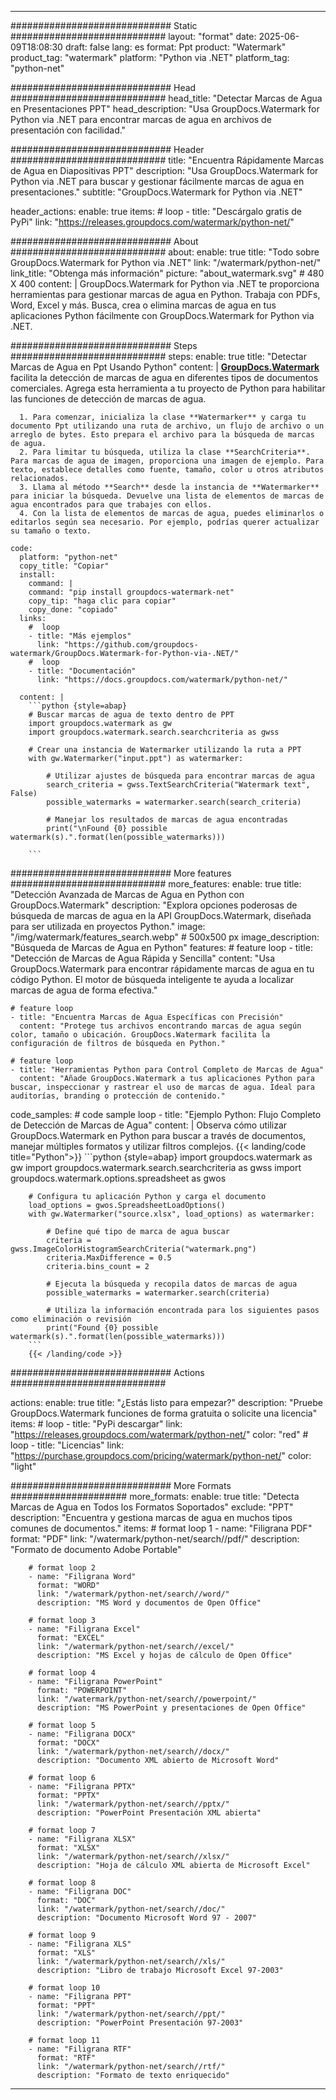 
---
############################# Static ############################
layout: "format"
date:  2025-06-09T18:08:30
draft: false
lang: es
format: Ppt
product: "Watermark"
product_tag: "watermark"
platform: "Python via .NET"
platform_tag: "python-net"

############################# Head ############################
head_title: "Detectar Marcas de Agua en Presentaciones PPT"
head_description: "Usa GroupDocs.Watermark for Python via .NET para encontrar marcas de agua en archivos de presentación con facilidad."

############################# Header ############################
title: "Encuentra Rápidamente Marcas de Agua en Diapositivas PPT" 
description: "Usa GroupDocs.Watermark for Python via .NET para buscar y gestionar fácilmente marcas de agua en presentaciones."
subtitle: "GroupDocs.Watermark for Python via .NET" 

header_actions:
  enable: true
  items:
    #  loop
    - title: "Descárgalo gratis de PyPi"
      link: "https://releases.groupdocs.com/watermark/python-net/"
      
############################# About ############################
about:
    enable: true
    title: "Todo sobre GroupDocs.Watermark for Python via .NET"
    link: "/watermark/python-net/"
    link_title: "Obtenga más información"
    picture: "about_watermark.svg" # 480 X 400
    content: |
       GroupDocs.Watermark for Python via .NET te proporciona herramientas para gestionar marcas de agua en Python. Trabaja con PDFs, Word, Excel y más. Busca, crea o elimina marcas de agua en tus aplicaciones Python fácilmente con GroupDocs.Watermark for Python via .NET.

############################# Steps ############################
steps:
    enable: true
    title: "Detectar Marcas de Agua en Ppt Usando Python"
    content: |
      **[GroupDocs.Watermark](https://products.groupdocs.com/watermark/python-net/)** facilita la detección de marcas de agua en diferentes tipos de documentos comerciales. Agrega esta herramienta a tu proyecto de Python para habilitar las funciones de detección de marcas de agua.
      
      1. Para comenzar, inicializa la clase **Watermarker** y carga tu documento Ppt utilizando una ruta de archivo, un flujo de archivo o un arreglo de bytes. Esto prepara el archivo para la búsqueda de marcas de agua.
      2. Para limitar tu búsqueda, utiliza la clase **SearchCriteria**. Para marcas de agua de imagen, proporciona una imagen de ejemplo. Para texto, establece detalles como fuente, tamaño, color u otros atributos relacionados.
      3. Llama al método **Search** desde la instancia de **Watermarker** para iniciar la búsqueda. Devuelve una lista de elementos de marcas de agua encontrados para que trabajes con ellos.
      4. Con la lista de elementos de marcas de agua, puedes eliminarlos o editarlos según sea necesario. Por ejemplo, podrías querer actualizar su tamaño o texto.
   
    code:
      platform: "python-net"
      copy_title: "Copiar"
      install:
        command: |
        command: "pip install groupdocs-watermark-net"
        copy_tip: "haga clic para copiar"
        copy_done: "copiado"
      links:
        #  loop
        - title: "Más ejemplos"
          link: "https://github.com/groupdocs-watermark/GroupDocs.Watermark-for-Python-via-.NET/"
        #  loop
        - title: "Documentación"
          link: "https://docs.groupdocs.com/watermark/python-net/"
          
      content: |
        ```python {style=abap}
        # Buscar marcas de agua de texto dentro de PPT
        import groupdocs.watermark as gw
        import groupdocs.watermark.search.searchcriteria as gwss

        # Crear una instancia de Watermarker utilizando la ruta a PPT
        with gw.Watermarker("input.ppt") as watermarker:

            # Utilizar ajustes de búsqueda para encontrar marcas de agua
            search_criteria = gwss.TextSearchCriteria("Watermark text", False)
            possible_watermarks = watermarker.search(search_criteria)

            # Manejar los resultados de marcas de agua encontradas
            print("\nFound {0} possible watermark(s).".format(len(possible_watermarks)))
       
        ```  

############################# More features ############################
more_features:
  enable: true
  title: "Detección Avanzada de Marcas de Agua en Python con GroupDocs.Watermark"
  description: "Explora opciones poderosas de búsqueda de marcas de agua en la API GroupDocs.Watermark, diseñada para ser utilizada en proyectos Python."
  image: "/img/watermark/features_search.webp" # 500x500 px
  image_description: "Búsqueda de Marcas de Agua en Python"
  features:
    # feature loop
    - title: "Detección de Marcas de Agua Rápida y Sencilla"
      content: "Usa GroupDocs.Watermark para encontrar rápidamente marcas de agua en tu código Python. El motor de búsqueda inteligente te ayuda a localizar marcas de agua de forma efectiva."

    # feature loop
    - title: "Encuentra Marcas de Agua Específicas con Precisión"
      content: "Protege tus archivos encontrando marcas de agua según color, tamaño o ubicación. GroupDocs.Watermark facilita la configuración de filtros de búsqueda en Python."

    # feature loop
    - title: "Herramientas Python para Control Completo de Marcas de Agua"
      content: "Añade GroupDocs.Watermark a tus aplicaciones Python para buscar, inspeccionar y rastrear el uso de marcas de agua. Ideal para auditorías, branding o protección de contenido."
      
  code_samples:
    # code sample loop
    - title: "Ejemplo Python: Flujo Completo de Detección de Marcas de Agua"
      content: |
        Observa cómo utilizar GroupDocs.Watermark en Python para buscar a través de documentos, manejar múltiples formatos y utilizar filtros complejos.
        {{< landing/code title="Python">}}
        ```python {style=abap}
        import groupdocs.watermark as gw
        import groupdocs.watermark.search.searchcriteria as gwss
        import groupdocs.watermark.options.spreadsheet as gwos

        # Configura tu aplicación Python y carga el documento
        load_options = gwos.SpreadsheetLoadOptions()
        with gw.Watermarker("source.xlsx", load_options) as watermarker:

            # Define qué tipo de marca de agua buscar
            criteria = gwss.ImageColorHistogramSearchCriteria("watermark.png")
            criteria.MaxDifference = 0.5
            criteria.bins_count = 2

            # Ejecuta la búsqueda y recopila datos de marcas de agua
            possible_watermarks = watermarker.search(criteria)

            # Utiliza la información encontrada para los siguientes pasos como eliminación o revisión
            print("Found {0} possible watermark(s).".format(len(possible_watermarks)))        
        ```
        {{< /landing/code >}}


############################# Actions ############################

actions:
  enable: true
  title: "¿Estás listo para empezar?"
  description: "Pruebe GroupDocs.Watermark funciones de forma gratuita o solicite una licencia"
  items:
    #  loop
    - title: "PyPi descargar"
      link: "https://releases.groupdocs.com/watermark/python-net/"
      color: "red"
        #  loop
    - title: "Licencias"
      link: "https://purchase.groupdocs.com/pricing/watermark/python-net/"
      color: "light"


############################# More Formats #####################
more_formats:
    enable: true
    title: "Detecta Marcas de Agua en Todos los Formatos Soportados"
    exclude: "PPT"
    description: "Encuentra y gestiona marcas de agua en muchos tipos comunes de documentos."
    items: 
        # format loop 1
        - name: "Filigrana PDF"
          format: "PDF"
          link: "/watermark/python-net/search//pdf/"
          description: "Formato de documento Adobe Portable"

        # format loop 2
        - name: "Filigrana Word"
          format: "WORD"
          link: "/watermark/python-net/search//word/"
          description: "MS Word y documentos de Open Office"
          
        # format loop 3
        - name: "Filigrana Excel"
          format: "EXCEL"
          link: "/watermark/python-net/search//excel/"
          description: "MS Excel y hojas de cálculo de Open Office"

        # format loop 4
        - name: "Filigrana PowerPoint"
          format: "POWERPOINT"
          link: "/watermark/python-net/search//powerpoint/"
          description: "MS PowerPoint y presentaciones de Open Office"

        # format loop 5
        - name: "Filigrana DOCX"
          format: "DOCX"
          link: "/watermark/python-net/search//docx/"
          description: "Documento XML abierto de Microsoft Word"
          
        # format loop 6
        - name: "Filigrana PPTX"
          format: "PPTX"
          link: "/watermark/python-net/search//pptx/"
          description: "PowerPoint Presentación XML abierta"
          
        # format loop 7
        - name: "Filigrana XLSX"
          format: "XLSX"
          link: "/watermark/python-net/search//xlsx/"
          description: "Hoja de cálculo XML abierta de Microsoft Excel"

        # format loop 8
        - name: "Filigrana DOC"
          format: "DOC"
          link: "/watermark/python-net/search//doc/"
          description: "Documento Microsoft Word 97 - 2007"

        # format loop 9
        - name: "Filigrana XLS"
          format: "XLS"
          link: "/watermark/python-net/search//xls/"
          description: "Libro de trabajo Microsoft Excel 97-2003"

        # format loop 10
        - name: "Filigrana PPT"
          format: "PPT"
          link: "/watermark/python-net/search//ppt/"
          description: "PowerPoint Presentación 97-2003"

        # format loop 11
        - name: "Filigrana RTF"
          format: "RTF"
          link: "/watermark/python-net/search//rtf/"
          description: "Formato de texto enriquecido"

---